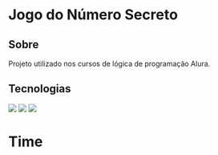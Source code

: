 <h1>Jogo do Número Secreto</h1>

<h2>Sobre</h2>
<p>Projeto utilizado nos cursos de lógica de programação Alura.</p>

## Tecnologias
<div>
    <img src="https://img.shields.io/badges/HTML-239120?style=for-the-badge&logo-html5&logoColor=white">
    <img src="https://img.shields.io/badges/CSS-239120?style=for-the-badge&logo-css3&logoColor=white">
    <img src="https://img.shields.io/badges/JavaScript-F7DF1E?style=for-the-badge&logo-javascript&logoColor=black">
</div>

# Time

